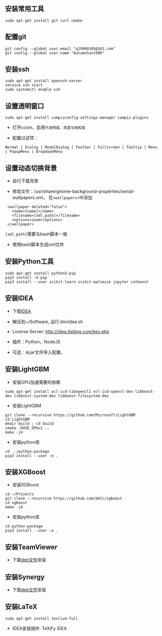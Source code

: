 ## 安装常用工具
```
sudo apt-get install git curl cmake
```

## 配置git
```
git config --global user.email "q19960105@163.com"
git config --global user.name "AutumnSun1996"
```


## 安装ssh
```
sudo apt-get install openssh-server
service ssh start
sudo systemctl enable ssh
```


## 设置透明窗口
```
sudo apt-get install compizconfig-settings-manager compiz-plugins
```
+ 打开ccsm，启用`不透明度、亮度与饱和度`

+ 配置过滤项：
```
Normal | Dialog | ModalDialog | Toolbar | Fullscreen | Tooltip | Menu | PopupMenu | DropdownMenu
```

## 设置动态切换背景
+ 自行下载背景

+ 修改文件：/usr/share/gnome-background-properties/xenial-wallpapers.xml， 在`<wallpapers>`中添加
```
 <wallpaper deleted="false">
   <name>[name]</name>
   <filename>[xml_path]</filename>
   <options>zoom</options>
 </wallpaper>
 ```
`[xml_path]`需要与bash脚本一致
+ 使用bash脚本生成xml文件


## 安装Python工具
```
sudo apt-get install python3-pip
pip3 install -U pip
pip3 install --user scikit-learn scikit-optimize jupyter catboost
```

## 安装IDEA
+ 下载[IDEA](https://www.jetbrains.com/idea/download/#section=linux)

+ 解压到~/Software, 运行 bin/idea.sh

+ License Server: http://idea.iteblog.com/key.php

+ 插件：Python，NodeJS

+ 可选：从jar文件导入配置。


## 安装LightGBM
+ 安装GPU加速需要的依赖
```
sudo apt-get install ocl-icd-libopencl1 ocl-icd-opencl-dev libboost-dev libboost-system-dev libboost-filesystem-dev
```
+ 安装LightGBM
```
git clone --recursive https://github.com/Microsoft/LightGBM
cd LightGBM
mkdir build ; cd build
cmake -DUSE_GPU=1 .. 
make -j4 
```
+ 安装python库
```
cd ../python-package
pip3 install --user -e .
```


## 安装XGBoost
+ 安装XGBoost
```
cd ~/Projects
git clone --recursive https://github.com/dmlc/xgboost
cd xgboost
make -j4
```
+ 安装python库
```
cd python-package
pip3 install --user -e .
```

## 安装TeamViewer
+ 下载[deb文件](https://www.teamviewer.com/en/download/linux/)安装


## 安装Synergy
+ 下载[deb文件](https://sourceforge.net/projects/synergy-stable-builds/files/?source=navbar)安装


## 安装LaTeX
```
sudo apt-get install texlive-full
```
+ IDEA安装插件: TeXiFy IDEA
